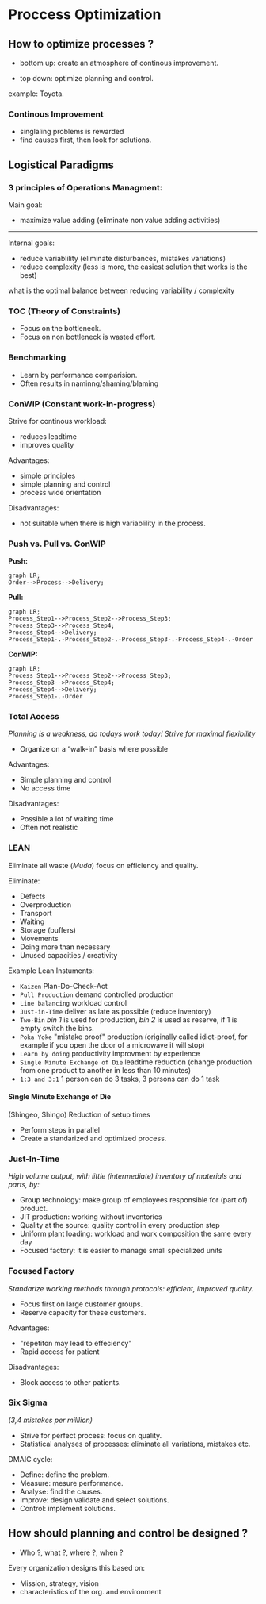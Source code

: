 # Proccess Optimization

## How to optimize processes ?

- bottom up:
create an atmosphere of continous improvement.

- top down:
optimize planning and control.

example: Toyota.

### Continous Improvement
- singlaling problems is rewarded
- find causes first, then look for solutions.

## Logistical Paradigms

### 3 principles of Operations Managment:

Main goal:
+ maximize value adding (eliminate non value adding activities)

---

Internal goals:
+ reduce variablility (eliminate disturbances, mistakes variations)
+ reduce complexity (less is more, the easiest solution that works is the best)

what is the optimal balance between reducing variability / complexity

### TOC (Theory of Constraints)

+ Focus on the bottleneck.
+ Focus on non bottleneck is wasted effort.

### Benchmarking

+ Learn by performance comparision.
+ Often results in naminng/shaming/blaming

### ConWIP (Constant work-in-progress)

Strive for continous workload:
- reduces leadtime
- improves quality

Advantages:
+ simple principles
+ simple planning and control
+ process wide orientation

Disadvantages:
+ not suitable when there is high variablility
in the process.

### Push vs. Pull vs. ConWIP

**Push:**
```mermaid
graph LR;
Order-->Process-->Delivery;
```

**Pull:**
```mermaid
graph LR;
Process_Step1-->Process_Step2-->Process_Step3;
Process_Step3-->Process_Step4;
Process_Step4-->Delivery;
Process_Step1-.-Process_Step2-.-Process_Step3-.-Process_Step4-.-Order
```

**ConWIP:**
```mermaid
graph LR;
Process_Step1-->Process_Step2-->Process_Step3;
Process_Step3-->Process_Step4;
Process_Step4-->Delivery;
Process_Step1-.-Order
```

### Total Access
*Planning is a weakness, do todays work today! Strive for
maximal flexibility*
+ Organize on a “walk-in” basis where possible

Advantages:
+ Simple planning and control
+ No access time

Disadvantages:
+ Possible a lot of waiting time
+ Often not realistic

### LEAN
Eliminate all waste (*Muda*)
focus on efficiency and quality.

Eliminate:
+ Defects
+ Overproduction
+ Transport
+ Waiting
+ Storage (buffers)
+ Movements
+ Doing more than necessary
+ Unused capacities / creativity

Example Lean Instuments:
+ `Kaizen` Plan-Do-Check-Act
+ `Pull Production` demand controlled production
+ `Line balancing` workload control
+ `Just-in-Time` deliver as late as possible (reduce inventory)
+ `Two-Bin` *bin 1* is used for production, *bin 2* is used as reserve, if 1 is empty switch the bins.
+ `Poka Yoke` "mistake proof" production (originally called idiot-proof, for example if you open the door of a microwave it will stop)
+ `Learn by doing` productivity improvment by experience
+ `Single Minute Exchange of Die` leadtime reduction (change production from one product to another in less than 10 minutes)
+ `1:3 and 3:1` 1 person can do 3 tasks, 3 persons can do 1 task

#### Single Minute Exchange of Die
(Shingeo, Shingo) Reduction of setup times
+ Perform steps in parallel
+ Create a standarized and optimized process.

### Just-In-Time
*High volume output, with little (intermediate) inventory of
materials and parts, by:*
+ Group technology: make group of employees responsible for (part of) product.
+ JIT production: working without inventories
+ Quality at the source: quality control in every production step
+ Uniform plant loading: workload and work composition the same every day
+ Focused factory: it is easier to manage small specialized units

### Focused Factory
*Standarize working methods through protocols:
efficient, improved quality.*

+ Focus first on large customer groups.
+ Reserve capacity for these customers.

Advantages:
+ "repetiton may lead to effeciency"
+ Rapid access for patient

Disadvantages:
+ Block access to other patients.

### Six Sigma
*(3,4 mistakes per milllion)*
+ Strive for perfect process: focus on quality.
+ Statistical analyses of processes:
eliminate all variations, mistakes etc.

DMAIC cycle:
+ Define: define the problem.
+ Measure: mesure performance.
+ Analyse: find the causes.
+ Improve: design validate and select solutions.
+ Control: implement solutions.

## How should planning and control be designed ?

+ Who ?, what ?, where ?, when ?

Every organization designs this based on:

+ Mission, strategy, vision
+ characteristics of the org. and environment